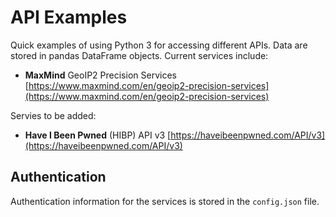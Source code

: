 # API Examples

Quick examples of using Python 3 for accessing different APIs. Data are stored in pandas DataFrame objects. Current services include:

- **MaxMind** GeoIP2 Precision Services [https://www.maxmind.com/en/geoip2-precision-services](https://www.maxmind.com/en/geoip2-precision-services)

Servies to be added:

- **Have I Been Pwned** (HIBP) API v3 [https://haveibeenpwned.com/API/v3](https://haveibeenpwned.com/API/v3)

## Authentication

Authentication information for the services is stored in the `config.json` file.
